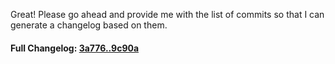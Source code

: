 Great! Please go ahead and provide me with the list of commits so that I can generate a changelog based on them.

#### **Full Changelog:** [3a776..9c90a](https://github.com/mediar-ai/skyprompt/compare/3a776..9c90a)


